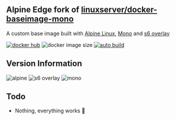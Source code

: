 [appurl]: https://alpinelinux.org
[s6overlay]: https://github.com/just-containers/s6-overlay
[monourl]: https://www.mono-project.com

## Alpine Edge fork of [linuxserver/docker-baseimage-mono](https://github.com/linuxserver/docker-baseimage-mono/)
A custom base image built with [Alpine Linux][appurl], [Mono][monourl] and [s6 overlay][s6overlay]

[![docker hub](https://img.shields.io/badge/docker_hub-link-blue?style=for-the-badge&logo=docker)](https://hub.docker.com/repository/docker/vcxpz/baseimage-mono) ![docker image size](https://img.shields.io/docker/image-size/vcxpz/baseimage-mono?style=for-the-badge&logo=docker) [![auto build](https://img.shields.io/badge/docker_builds-automated-blue?style=for-the-badge&logo=docker?color=d1aa67)](https://github.com/hydazz/docker-baseimage-mono/actions?query=workflow%3A%22Cron+Update+CI%22)

## Version Information
![alpine](https://img.shields.io/badge/alpine-edge-0D597F?style=for-the-badge&logo=alpine-linux) ![s6 overlay](https://img.shields.io/badge/s6_overlay-2.1.0.2-blue?style=for-the-badge) ![mono](https://img.shields.io/badge/mono-6.12.0.107-blue?style=for-the-badge)

## Todo
* Nothing, everything works 🙂
